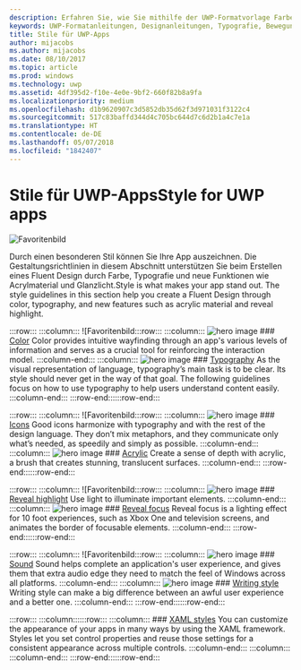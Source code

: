 ```yaml
---
description: Erfahren Sie, wie Sie mithilfe der UWP-Formatvorlage Farbe, Typografie und Symbole verwenden können, um Ihrer UWP-App einen eigenen Charakter zu geben.
keywords: UWP-Formatanleitungen, Designanleitungen, Typografie, Bewegung, Ton, Bewegung, App-Entwicklung
title: Stile für UWP-Apps
author: mijacobs
ms.author: mijacobs
ms.date: 08/10/2017
ms.topic: article
ms.prod: windows
ms.technology: uwp
ms.assetid: 4df395d2-f10e-4e0e-9bf2-660f82b8a9fa
ms.localizationpriority: medium
ms.openlocfilehash: d1b9620907c3d5852db35d62f3d971031f3122c4
ms.sourcegitcommit: 517c83baffd344d4c705bc644d7c6d2b1a4c7e1a
ms.translationtype: HT
ms.contentlocale: de-DE
ms.lasthandoff: 05/07/2018
ms.locfileid: "1842407"
---
```

# <a name="style-for-uwp-apps"></a><span data-ttu-id="4efbb-104">Stile für UWP-Apps</span><span class="sxs-lookup"><span data-stu-id="4efbb-104">Style for UWP apps</span></span>

![Favoritenbild](images/header-style.svg)

<span data-ttu-id="4efbb-106">Durch einen besonderen Stil können Sie Ihre App auszeichnen. Die Gestaltungsrichtlinien in diesem Abschnitt unterstützen Sie beim Erstellen eines Fluent Design durch Farbe, Typografie und neue Funktionen wie Acrylmaterial und Glanzlicht.</span><span class="sxs-lookup"><span data-stu-id="4efbb-106">Style is what makes your app stand out. The style guidelines in this section help you create a Fluent Design through color, typography, and new features such as acrylic material and reveal highlight.</span></span>

<span data-ttu-id="4efbb-107">:::row::: :::column::: ![Favoritenbild</span><span class="sxs-lookup"><span data-stu-id="4efbb-107">:::row::: :::column::: ![hero image</span></span>](images/header-color.svg)
        ### [Color](color.md)
        Color provides intuitive wayfinding through an app's various levels of information and serves as a crucial tool for reinforcing the interaction model.
    :::column-end:::
    :::column:::
        ![hero image](images/header-typography.svg)
        ### [Typography](typography.md)
       As the visual representation of language, typography’s main task is to be clear. Its style should never get in the way of that goal. The following guidelines focus on how to use typography to help users understand content easily. 
    :::column-end:::
<span data-ttu-id="4efbb-108">:::row-end:::</span><span class="sxs-lookup"><span data-stu-id="4efbb-108">:::row-end:::</span></span>

<span data-ttu-id="4efbb-109">:::row::: :::column::: ![Favoritenbild</span><span class="sxs-lookup"><span data-stu-id="4efbb-109">:::row::: :::column::: ![hero image</span></span>](images/header-icons.svg)
        ### [Icons](icons.md)
        Good icons harmonize with typography and with the rest of the design language. They don’t mix metaphors, and they communicate only what’s needed, as speedily and simply as possible.
    :::column-end:::
    :::column:::
        ![hero image](images/header-acrylic.svg)
        ### [Acrylic](acrylic.md)
        Create a sense of depth with acrylic, a brush that creates stunning, translucent surfaces.
    :::column-end:::
<span data-ttu-id="4efbb-110">:::row-end:::</span><span class="sxs-lookup"><span data-stu-id="4efbb-110">:::row-end:::</span></span>

<span data-ttu-id="4efbb-111">:::row::: :::column::: ![Favoritenbild</span><span class="sxs-lookup"><span data-stu-id="4efbb-111">:::row::: :::column::: ![hero image</span></span>](images/header-reveal-highlight.svg)
        ### [Reveal highlight](reveal.md)
        Use light to illuminate important elements.
    :::column-end:::
    :::column:::
        ![hero image](images/header-reveal-focus.svg)
        ### [Reveal focus](reveal-focus.md)
        Reveal focus is a lighting effect for 10 foot experiences, such as Xbox One and television screens, and animates the border of focusable elements.
    :::column-end:::
<span data-ttu-id="4efbb-112">:::row-end:::</span><span class="sxs-lookup"><span data-stu-id="4efbb-112">:::row-end:::</span></span>

<span data-ttu-id="4efbb-113">:::row::: :::column::: ![Favoritenbild</span><span class="sxs-lookup"><span data-stu-id="4efbb-113">:::row::: :::column::: ![hero image</span></span>](images/header-sound.svg)
        ### [Sound](sound.md)
        Sound helps complete an application's user experience, and gives them that extra audio edge they need to match the feel of Windows across all platforms.
    :::column-end:::
    :::column:::
        ![hero image](images/header-writing-style.gif)
        ### [Writing style](writing-style.md)
        Writing style can make a big difference between an awful user experience and a better one.
    :::column-end:::
<span data-ttu-id="4efbb-114">:::row-end:::</span><span class="sxs-lookup"><span data-stu-id="4efbb-114">:::row-end:::</span></span>

<span data-ttu-id="4efbb-115">:::row::: :::column:::</span><span class="sxs-lookup"><span data-stu-id="4efbb-115">:::row::: :::column:::</span></span>
        ### [XAML styles](../controls-and-patterns/xaml-styles.md)
        You can customize the appearance of your apps in many ways by using the XAML framework. Styles let you set control properties and reuse those settings for a consistent appearance across multiple controls.
    :::column-end:::
    :::column:::
    :::column-end:::
<span data-ttu-id="4efbb-116">:::row-end:::</span><span class="sxs-lookup"><span data-stu-id="4efbb-116">:::row-end:::</span></span>
